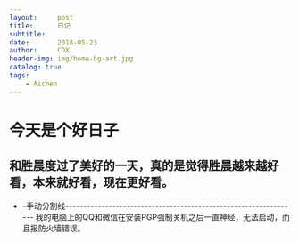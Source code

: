 ```yaml
---
layout:     post
title:      日记
subtitle:   
date:       2018-05-23
author:     CDX
header-img: img/home-bg-art.jpg
catalog: true
tags:
    - Aichen
---
```

# 今天是个好日子
## 和胜晨度过了美好的一天，真的是觉得胜晨越来越好看，本来就好看，现在更好看。
- -手动分割线-----------------------------------------------------------------
我的电脑上的QQ和微信在安装PGP强制关机之后一直神经，无法启动，而且报防火墙错误。

